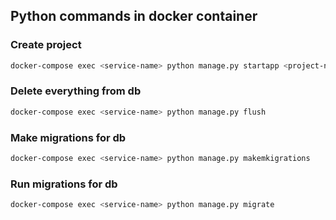 ## Python commands in docker container

### Create project

```bash
docker-compose exec <service-name> python manage.py startapp <project-name>
```

### Delete everything from db

```bash
docker-compose exec <service-name> python manage.py flush
```

### Make migrations for db

```bash
docker-compose exec <service-name> python manage.py makemkigrations
```

### Run migrations for db

```bash
docker-compose exec <service-name> python manage.py migrate
```
